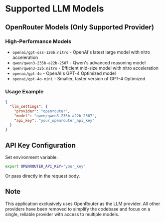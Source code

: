 # Supported LLM Models

## OpenRouter Models (Only Supported Provider)

### High-Performance Models
- `openai/gpt-oss-120b:nitro` - OpenAI's latest large model with nitro acceleration
- `qwen/qwen3-235b-a22b-2507` - Qwen's advanced reasoning model
- `qwen/qwen3-32b:nitro` - Efficient mid-size model with nitro acceleration
- `openai/gpt-4o` - OpenAI's GPT-4 Optimized model
- `openai/gpt-4o-mini` - Smaller, faster version of GPT-4 Optimized

### Usage Example
```json
{
  "llm_settings": {
    "provider": "openrouter",
    "model": "qwen/qwen3-235b-a22b-2507",
    "api_key": "your_openrouter_api_key"
  }
}
```

## API Key Configuration

Set environment variable:
```bash
export OPENROUTER_API_KEY="your_key"
```

Or pass directly in the request body.

## Note
This application exclusively uses OpenRouter as the LLM provider. All other providers have been removed to simplify the codebase and focus on a single, reliable provider with access to multiple models.
